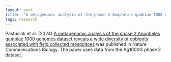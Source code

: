 ```yaml
---
layout: post
title:  "A metagenomic analysis of the phase 2 Anopheles gambiae 1000 genomes dataset reveals a wide diversity of cobionts associated with field collected mosquitoes (Pastusiak et al. 2024)"
tags: research
---
```


Pastusiak et al. (2024) [A metagenomic analysis of the phase 2 Anopheles gambiae 1000 genomes dataset reveals a wide diversity of cobionts associated with field collected mosquitoes](https://doi.org/10.1038/s42003-024-06337-9) was published in Nature Communications Biology. The
paper uses data from the Ag1000G phase 2 dataset.
